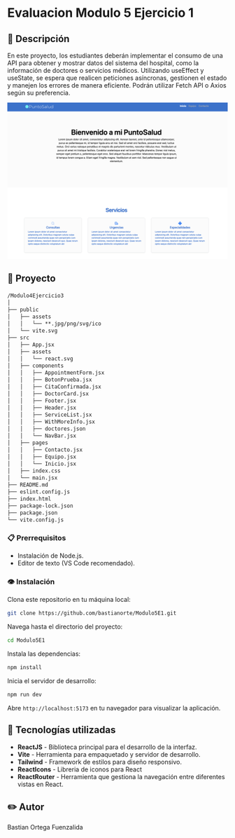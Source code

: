 # Evaluacion Modulo 5 Ejercicio 1

## 📖 Descripción
En este proyecto, los estudiantes deberán implementar el consumo de una API para obtener y
mostrar datos del sistema del hospital, como la información de doctores o servicios médicos.
Utilizando useEffect y useState, se espera que realicen peticiones asíncronas, gestionen el
estado y manejen los errores de manera eficiente. Podrán utilizar Fetch API o Axios según su
preferencia.

![Inicio](public/assets/vista.png)

## 📁 Proyecto

```plaintext
/Modulo4Ejercicio3
│
├── public
│   ├── assets
│   │   └── **.jpg/png/svg/ico
│   └── vite.svg
├── src
│   ├── App.jsx
│   ├── assets
│   │   └── react.svg
│   ├── components
│   │   ├── AppointmentForm.jsx
│   │   ├── BotonPrueba.jsx
│   │   ├── CitaConfirmada.jsx
│   │   ├── DoctorCard.jsx
│   │   ├── Footer.jsx
│   │   ├── Header.jsx
│   │   ├── ServiceList.jsx
│   │   ├── WithMoreInfo.jsx
│   │   ├── doctores.json
│   │   └── NavBar.jsx
│   ├── pages
│   │   ├── Contacto.jsx
│   │   ├── Equipo.jsx
│   │   └── Inicio.jsx
│   ├── index.css
│   └── main.jsx
├── README.md
├── eslint.config.js
├── index.html
├── package-lock.json
├── package.json
└── vite.config.js
```

### 📋 Prerrequisitos 

- Instalación de Node.js.
- Editor de texto (VS Code recomendado).

### 👁️ Instalación

Clona este repositorio en tu máquina local:

```bash
git clone https://github.com/bastianorte/Modulo5E1.git
```

Navega hasta el directorio del proyecto:

```bash
cd Modulo5E1
```

Instala las dependencias:

```bash
npm install
```

Inicia el servidor de desarrollo:

```bash
npm run dev
```

Abre `http://localhost:5173` en tu navegador para visualizar la aplicación.


## 🔧 Tecnologías utilizadas

- **ReactJS** - Biblioteca principal para el desarrollo de la interfaz.
- **Vite** - Herramienta para empaquetado y servidor de desarrollo.
- **Tailwind** - Framework de estilos para diseño responsivo.
- **ReactIcons** - Libreria de iconos para React
- **ReactRouter** - Herramienta que gestiona la navegación entre diferentes vistas en React.

## :pencil2: Autor
Bastian Ortega Fuenzalida
 